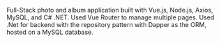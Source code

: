 Full-Stack photo and album application built with Vue.js, Node.js, Axios, MySQL, and C# .NET.
Used Vue Router to manage multiple pages.
Used .Net for backend with the repository pattern with Dapper as the ORM, hosted on a MySQL database.
